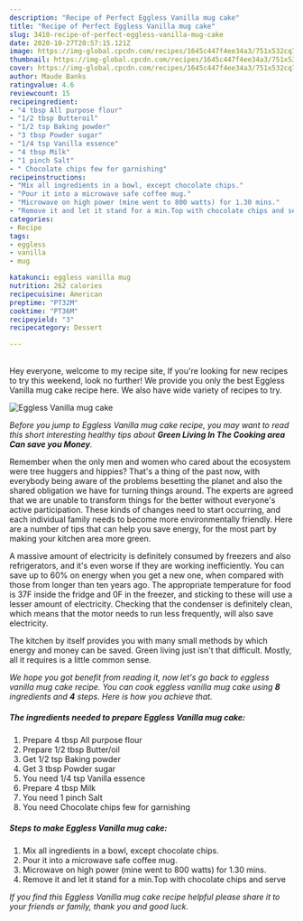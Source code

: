 ```yaml
---
description: "Recipe of Perfect Eggless Vanilla mug cake"
title: "Recipe of Perfect Eggless Vanilla mug cake"
slug: 3410-recipe-of-perfect-eggless-vanilla-mug-cake
date: 2020-10-27T20:57:15.121Z
image: https://img-global.cpcdn.com/recipes/1645c447f4ee34a3/751x532cq70/eggless-vanilla-mug-cake-recipe-main-photo.jpg
thumbnail: https://img-global.cpcdn.com/recipes/1645c447f4ee34a3/751x532cq70/eggless-vanilla-mug-cake-recipe-main-photo.jpg
cover: https://img-global.cpcdn.com/recipes/1645c447f4ee34a3/751x532cq70/eggless-vanilla-mug-cake-recipe-main-photo.jpg
author: Maude Banks
ratingvalue: 4.6
reviewcount: 15
recipeingredient:
- "4 tbsp All purpose flour"
- "1/2 tbsp Butteroil"
- "1/2 tsp Baking powder"
- "3 tbsp Powder sugar"
- "1/4 tsp Vanilla essence"
- "4 tbsp Milk"
- "1 pinch Salt"
- " Chocolate chips few for garnishing"
recipeinstructions:
- "Mix all ingredients in a bowl, except chocolate chips."
- "Pour it into a microwave safe coffee mug."
- "Microwave on high power (mine went to 800 watts) for 1.30 mins."
- "Remove it and let it stand for a min.Top with chocolate chips and serve"
categories:
- Recipe
tags:
- eggless
- vanilla
- mug

katakunci: eggless vanilla mug 
nutrition: 262 calories
recipecuisine: American
preptime: "PT32M"
cooktime: "PT36M"
recipeyield: "3"
recipecategory: Dessert

---
```

<br>
Hey everyone, welcome to my recipe site, If you're looking for new recipes to try this weekend, look no further! We provide you only the best Eggless Vanilla mug cake recipe here. We also have wide variety of recipes to try.
<br>


![Eggless Vanilla mug cake](https://img-global.cpcdn.com/recipes/1645c447f4ee34a3/751x532cq70/eggless-vanilla-mug-cake-recipe-main-photo.jpg)

<i>Before you jump to Eggless Vanilla mug cake recipe, you may want to read this short interesting healthy tips about 
<strong>Green Living In The Cooking area Can save you Money</strong>.</i>
</br>

Remember when the only men and women who cared about the ecosystem were tree huggers and hippies? That's a thing of the past now, with everybody being aware of the problems besetting the planet and also the shared obligation we have for turning things around. The experts are agreed that we are unable to transform things for the better without everyone's active participation. These kinds of changes need to start occurring, and each individual family needs to become more environmentally friendly. Here are a number of tips that can help you save energy, for the most part by making your kitchen area more green.

A massive amount of electricity is definitely consumed by freezers and also refrigerators, and it's even worse if they are working inefficiently. You can save up to 60% on energy when you get a new one, when compared with those from longer than ten years ago. The appropriate temperature for food is 37F inside the fridge and 0F in the freezer, and sticking to these will use a lesser amount of electricity. Checking that the condenser is definitely clean, which means that the motor needs to run less frequently, will also save electricity.

The kitchen by itself provides you with many small methods by which energy and money can be saved. Green living just isn't that difficult. Mostly, all it requires is a little common sense.


<i>We hope you got benefit from reading it, now let's go back to eggless vanilla mug cake recipe. You can cook eggless vanilla mug cake using <strong>8</strong> ingredients and <strong>4</strong> steps. Here is how you achieve that.
</i>

##### The ingredients needed to prepare Eggless Vanilla mug cake:

1. Prepare 4 tbsp All purpose flour
1. Prepare 1/2 tbsp Butter/oil
1. Get 1/2 tsp Baking powder
1. Get 3 tbsp Powder sugar
1. You need 1/4 tsp Vanilla essence
1. Prepare 4 tbsp Milk
1. You need 1 pinch Salt
1. You need  Chocolate chips few for garnishing


##### Steps to make Eggless Vanilla mug cake:

1. Mix all ingredients in a bowl, except chocolate chips.
1. Pour it into a microwave safe coffee mug.
1. Microwave on high power (mine went to 800 watts) for 1.30 mins.
1. Remove it and let it stand for a min.Top with chocolate chips and serve


<i>If you find this Eggless Vanilla mug cake recipe helpful please share it to your friends or family, thank you and good luck.</i>
